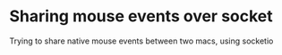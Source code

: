# Sharing mouse events over socket

Trying to share native mouse events between two macs, using socketio
